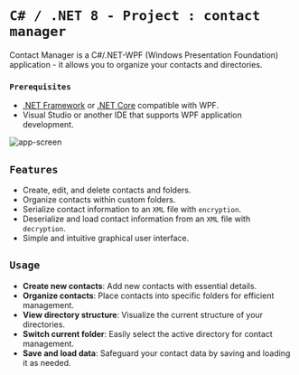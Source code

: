 # ``C# / .NET 8 - Project : contact manager``

Contact Manager is a C#/.NET-WPF (Windows Presentation Foundation) application - it allows you to organize your contacts and directories. 

### ``Prerequisites``

- [.NET Framework](https://dotnet.microsoft.com/download/dotnet-framework) or [.NET Core](https://dotnet.microsoft.com/download) compatible with WPF.
- Visual Studio or another IDE that supports WPF application development.

<img src="https://i.ibb.co/bNy4vWN/app-screen.png" alt="app-screen" border="0">

## ``Features``
- Create, edit, and delete contacts and folders.
- Organize contacts within custom folders.
- Serialize contact information to an ``XML`` file with ``encryption``.
- Deserialize and load contact information from an ``XML`` file with ``decryption``.
- Simple and intuitive graphical user interface.

## ``Usage``

- **Create new contacts**: Add new contacts with essential details.
- **Organize contacts**: Place contacts into specific folders for efficient management.
- **View directory structure**: Visualize the current structure of your directories.
- **Switch current folder**: Easily select the active directory for contact management.
- **Save and load data**: Safeguard your contact data by saving and loading it as needed.
